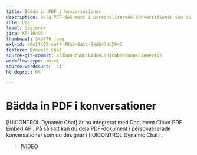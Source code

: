 ```yaml
---
title: Bädda in PDF i konversationer
description: Dela PDF-dokument i personaliserade konversationer som du designar i Dynamic Chat.
role: User
level: Beginner
jira: KT-10495
thumbnail: 343479.jpeg
exl-id: e8c1f602-ceff-48a9-8a1c-8edb47dd5946
feature: Dynamic Chat
source-git-commit: 433b00dc5dc1b7dde2931c6b9eaa8a403eae2415
workflow-type: tm+mt
source-wordcount: '41'
ht-degree: 0%

---
```


# Bädda in PDF i konversationer

[!UICONTROL Dynamic Chat]  är nu integrerat med Document Cloud PDF Embed API. På så sätt kan du dela PDF-dokument i personaliserade konversationer som du designar i [!UICONTROL Dynamic Chat] .

>[!VIDEO](https://video.tv.adobe.com/v/343479/?quality=12&learn=on)
